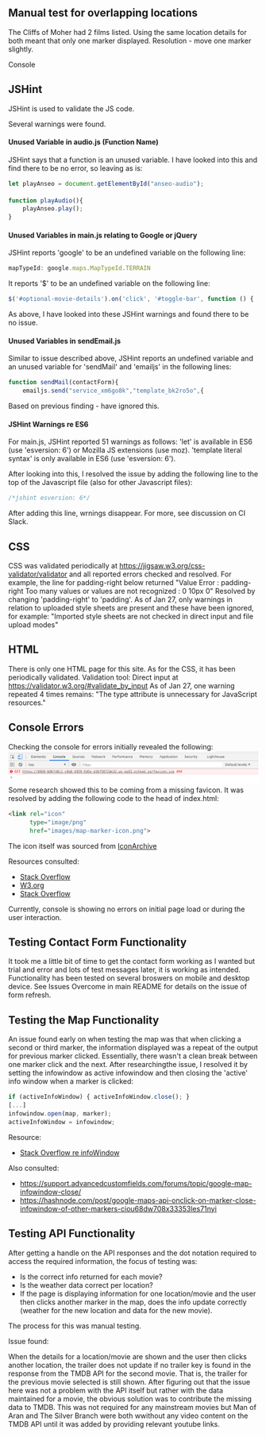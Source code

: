 ## Manual test for overlapping locations
The Cliffs of Moher had 2 films listed. Using the same location details for both meant that only one marker displayed.
Resolution - move one marker slightly.

Console


## JSHint
JSHint is used to validate the JS code.

Several warnings were found.

#### Unused Variable in audio.js (Function Name)
JSHint says that a function is an unused variable. I have looked into this and find there to be no error, so leaving as is:
```Javascript
let playAnseo = document.getElementById("anseo-audio");

function playAudio(){
    playAnseo.play();
}
```

#### Unused Variables in main.js relating to Google or jQuery
JSHint reports 'google' to be an undefined variable on the following line:
```Javascript
mapTypeId: google.maps.MapTypeId.TERRAIN
```
It reports '$' to be an undefined variable on the following line:
```Javascript
$('#optional-movie-details').on('click', '#toggle-bar', function () {
```

As above, I have looked into these JSHint warnings and found there to be no issue.


#### Unused Variables in sendEmail.js
Similar to issue described above, JSHint reports an undefined variable and an unused variable for 'sendMail' and 'emailjs' in the following lines:
```Javascript
function sendMail(contactForm){
    emailjs.send("service_xm6go8k","template_bk2ro5o",{
```
Based on previous finding - have ignored this.

#### JSHint Warnings re ES6
For main.js, JSHint reported 51 warnings as follows:
 	'let' is available in ES6 (use 'esversion: 6') or Mozilla JS extensions (use moz).
    'template literal syntax' is only available in ES6 (use 'esversion: 6').

After looking into this, I resolved the issue by adding the following line to the top of the Javascript file (also for other Javascript files):
```Javascript
/*jshint esversion: 6*/
```
After adding this line, wrnings disappear. For more, see discussion on CI Slack.

## CSS
CSS was validated periodically at https://jigsaw.w3.org/css-validator/validator and all reported errors checked and resolved. For example, the line for padding-right below returned "Value Error : padding-right Too many values or values are not recognized : 0 10px 0"
Resolved by changing 'padding-right' to 'padding'.
As of Jan 27, only warnings in relation to uploaded style sheets are present and these have been ignored, for example: "Imported style sheets are not checked in direct input and file upload modes"

## HTML
There is only one HTML page for this site. As for the CSS, it has been periodically validated. 
Validation tool: Direct input at https://validator.w3.org/#validate_by_input
As of Jan 27, one warning repeated 4 times remains:
"The type attribute is unnecessary for JavaScript resources."

## Console Errors
Checking the console for errors initially revealed the following:
![Missing Favicon](../images/readme/missing-favicon.png)
Some research showed this to be coming from a missing favicon. It was resolved by adding the following code to the head of index.html:
```HTML
<link rel="icon" 
      type="image/png" 
      href="images/map-marker-icon.png">
```
The icon itself was sourced from [IconArchive](https://iconarchive.com/show/small-n-flat-icons-by-paomedia/map-marker-icon.html)

Resources consulted:
* [Stack Overflow](https://stackoverflow.com/questions/39149846/why-am-i-seeing-a-404-not-found-error-failed-to-load-favicon-ico-when-not-usin)
* [W3.org](https://www.w3.org/2005/10/howto-favicon)
* [Stack Overflow](https://stackoverflow.com/questions/43904246/can-i-use-a-fontawesome-character-as-favicon-in-xhtml)

Currently, console is showing no errors on initial page load or during the user interaction.

## Testing Contact Form Functionality
It took me a little bit of time to get the contact form working as I wanted but trial and error and lots of test messages later, it is working as intended. Functionality has been tested on several broswers on mobile and desktop device.
See Issues Overcome in main README for details on the issue of form refresh.

## Testing the Map Functionality
An issue found early on when testing the map was that when clicking a second or third marker, the information displayed was a repeat of the output for previous marker clicked. Essentially, there wasn't a clean break between one marker click and the next. 
After researchingthe issue, I resolved it by setting the infowindow as active infowindow and then closing the 'active' info window when a marker is clicked: 
```javascript
if (activeInfoWindow) { activeInfoWindow.close(); }
[...]
infowindow.open(map, marker);
activeInfoWindow = infowindow;
```
Resource: 
* [Stack Overflow re infoWindow](ttps://stackoverflow.com/questions/35428563/how-to-close-all-infowindow-of-markers-on-the-map?rq=1)

Also consulted: 
* https://support.advancedcustomfields.com/forums/topic/google-map-infowindow-close/
* https://hashnode.com/post/google-maps-api-onclick-on-marker-close-infowindow-of-other-markers-ciou68dw708x33353les71nyi

## Testing API Functionality
After getting a handle on the API responses and the dot notation required to access the required information, the focus of testing was:
* Is the correct info returned for each movie?
* Is the weather data correct per location?
* If the page is displaying information for one location/movie and the user then clicks another marker in the map, does the info update correctly (weather for the new location and data for the new movie).

The process for this was manual testing.

Issue found:

When the details for a location/movie are shown and the user then clicks another location, the trailer does not update if no trailer key is found in the response from the TMDB API for the second movie. That is, the trailer for the previous movie selected is still shown. After figuring out that the issue here was not a problem with the API itself but rather with the data maintained for a movie, the obvious solution was to contribute the missing data to TMDB. This was not required for any mainstream movies but Man of Aran and The Silver Branch were both wwithout any video content on the TMDB API until it was added by providing relevant youtube links. 